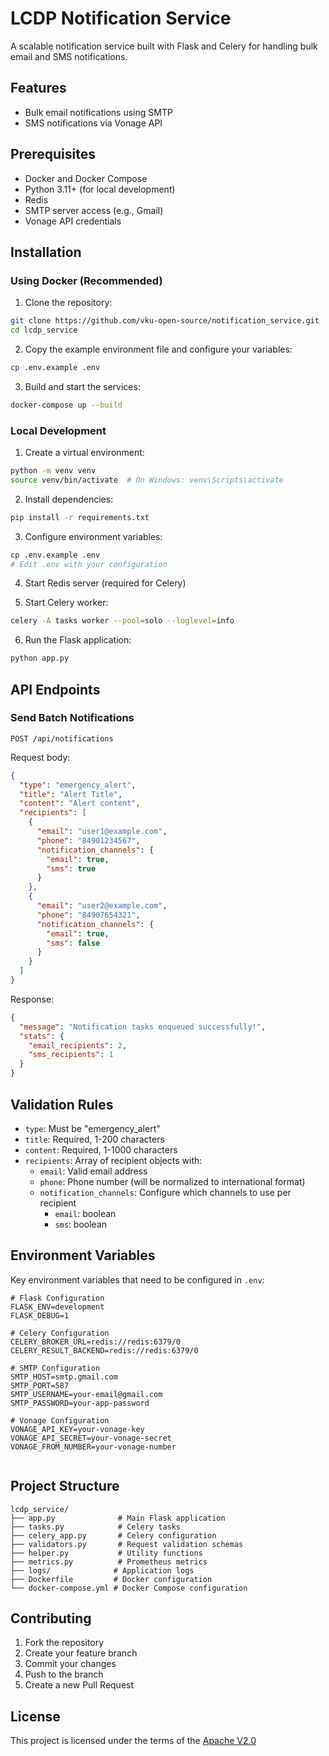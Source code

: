 # LCDP Notification Service

A scalable notification service built with Flask and Celery for handling bulk email and SMS notifications.

## Features

- Bulk email notifications using SMTP
- SMS notifications via Vonage API

## Prerequisites

- Docker and Docker Compose
- Python 3.11+ (for local development)
- Redis
- SMTP server access (e.g., Gmail)
- Vonage API credentials

## Installation

### Using Docker (Recommended)

1. Clone the repository:

```bash
git clone https://github.com/vku-open-source/notification_service.git
cd lcdp_service
```

2. Copy the example environment file and configure your variables:

```bash
cp .env.example .env
```

3. Build and start the services:

```bash
docker-compose up --build
```

### Local Development

1. Create a virtual environment:

```bash
python -m venv venv
source venv/bin/activate  # On Windows: venv\Scripts\activate
```

2. Install dependencies:

```bash
pip install -r requirements.txt
```

3. Configure environment variables:

```bash
cp .env.example .env
# Edit .env with your configuration
```

4. Start Redis server (required for Celery)

5. Start Celery worker:

```bash
celery -A tasks worker --pool=solo --loglevel=info
```

6. Run the Flask application:

```bash
python app.py
```

## API Endpoints

### Send Batch Notifications

```
POST /api/notifications
```

Request body:

```json
{
  "type": "emergency_alert",
  "title": "Alert Title",
  "content": "Alert content",
  "recipients": [
    {
      "email": "user1@example.com",
      "phone": "84901234567",
      "notification_channels": {
        "email": true,
        "sms": true
      }
    },
    {
      "email": "user2@example.com",
      "phone": "84907654321",
      "notification_channels": {
        "email": true,
        "sms": false
      }
    }
  ]
}
```

Response:

```json
{
  "message": "Notification tasks enqueued successfully!",
  "stats": {
    "email_recipients": 2,
    "sms_recipients": 1
  }
}
```
## Validation Rules

- `type`: Must be "emergency_alert"
- `title`: Required, 1-200 characters
- `content`: Required, 1-1000 characters
- `recipients`: Array of recipient objects with:
  - `email`: Valid email address
  - `phone`: Phone number (will be normalized to international format)
  - `notification_channels`: Configure which channels to use per recipient
    - `email`: boolean
    - `sms`: boolean

## Environment Variables

Key environment variables that need to be configured in `.env`:

```
# Flask Configuration
FLASK_ENV=development
FLASK_DEBUG=1

# Celery Configuration
CELERY_BROKER_URL=redis://redis:6379/0
CELERY_RESULT_BACKEND=redis://redis:6379/0

# SMTP Configuration
SMTP_HOST=smtp.gmail.com
SMTP_PORT=587
SMTP_USERNAME=your-email@gmail.com
SMTP_PASSWORD=your-app-password

# Vonage Configuration
VONAGE_API_KEY=your-vonage-key
VONAGE_API_SECRET=your-vonage-secret
VONAGE_FROM_NUMBER=your-vonage-number


```

## Project Structure

```
lcdp_service/
├── app.py              # Main Flask application
├── tasks.py            # Celery tasks
├── celery_app.py       # Celery configuration
├── validators.py       # Request validation schemas
├── helper.py           # Utility functions
├── metrics.py          # Prometheus metrics
├── logs/              # Application logs
├── Dockerfile         # Docker configuration
└── docker-compose.yml # Docker Compose configuration
```
## Contributing

1. Fork the repository
2. Create your feature branch
3. Commit your changes
4. Push to the branch
5. Create a new Pull Request

## License

This project is licensed under the terms of the [Apache V2.0](LICENSE)
